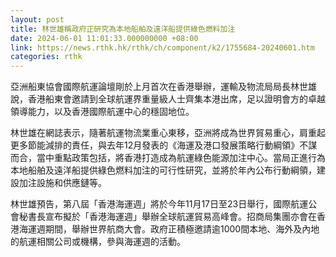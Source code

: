 ```yaml
---
layout: post
title: 林世雄稱政府正研究為本地船舶及遠洋船提供綠色燃料加注
date: 2024-06-01 11:01:33.000000000 +08:00
link: https://news.rthk.hk/rthk/ch/component/k2/1755684-20240601.htm
categories: rthk
---
```


亞洲船東協會國際航運論壇剛於上月首次在香港舉辦，運輸及物流局局長林世雄說，香港船東會邀請到全球航運界重量級人士齊集本港出席，足以證明會方的卓越領導能力，以及香港國際航運中心的穩固地位。

林世雄在網誌表示，隨著航運物流業重心東移，亞洲將成為世界貿易重心，肩重起更多節能減排的責任，與去年12月發表的《海運及港口發展策略行動綱領》不謀而合，當中重點政策包括，將香港打造成為航運綠色能源加注中心。當局正進行為本地船舶及遠洋船提供綠色燃料加注的可行性研究，並將於年內公布行動綱領，建設加注設施和供應鏈等。

林世雄預告，第八屆「香港海運週」將於今年11月17日至23日舉行，國際航運公會秘書長宣布擬於「香港海運週」舉辦全球航運貿易高峰會。招商局集團亦會在香港海運週期間，舉辦世界航商大會。政府正積極邀請逾1000間本地、海外及內地的航運相關公司或機構，參與海運週的活動。
